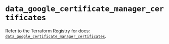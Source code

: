 # `data_google_certificate_manager_certificates`

Refer to the Terraform Registry for docs: [`data_google_certificate_manager_certificates`](https://registry.terraform.io/providers/hashicorp/google-beta/6.50.0/docs/data-sources/google_certificate_manager_certificates).
